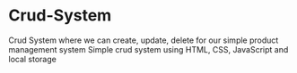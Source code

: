 # Crud-System
Crud System where we can create, update, delete for our simple product management system
 Simple crud system using HTML, CSS,  JavaScript and local storage
